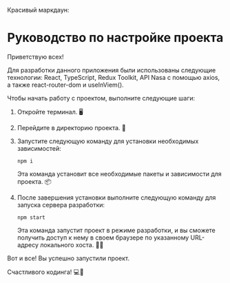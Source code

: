 Красивый маркдаун:

# Руководство по настройке проекта

Приветствую всех!

Для разработки данного приложения были использованы следующие технологии: React, TypeScript, Redux Toolkit, API Nasa с помощью axios, а также react-router-dom и useInViem().

Чтобы начать работу с проектом, выполните следующие шаги:

1. Откройте терминал. 🖥️
2. Перейдите в директорию проекта. 📂
3. Запустите следующую команду для установки необходимых зависимостей:

   ```
   npm i
   ```

   Эта команда установит все необходимые пакеты и зависимости для проекта. 📦
4. После завершения установки выполните следующую команду для запуска сервера разработки:

   ```
   npm start
   ```

   Эта команда запустит проект в режиме разработки, и вы сможете получить доступ к нему в своем браузере по указанному URL-адресу локального хоста. 🚀🌐

Вот и все! Вы успешно запустили проект.

Счастливого кодинга! 💻💪